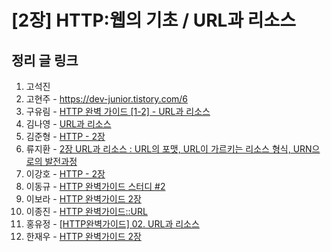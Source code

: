 # [2장] HTTP:웹의 기초 / URL과 리소스

## 정리 글 링크

1. 고석진
2. 고현주 - https://dev-junior.tistory.com/6
3. 구유림 - [HTTP 완벽 가이드 [1-2] - URL과 리소스](https://yurimkoo.github.io/http/2019/08/08/http-the-definitive-guide-1-2.html)
4. 김나영 - [URL과 리소스](https://feel5ny.github.io/2019/08/09/HTTP_002/)
5. 김준형 - [HTTP - 2장](https://junjangsee.github.io/2019/08/11/network/network-02/)
6. 류지환 - [2장 URL과 리소스 : URL의 포맷, URL이 가르키는 리소스 형식, URN으로의 발전과정](https://www.notion.so/jeewhan/2-URL-URL-URL-URN-bca9ea444d5046e39e8b24cfc1971b17)
7. 이강호 - [HTTP - 2장](https://www.notion.so/chapter2-URL-7d3991ca001f4f639da8809cb1c55f00)
8. 이동규 - [HTTP 완벽가이드 스터디 #2](https://brainbackdoor.tistory.com/122)
9. 이보라 - [HTTP 완벽가이드 2장](./chap2_이보라.md) 
10. 이종진 - [HTTP 완벽가이드::URL](https://jongjineee.github.io/2019/08/09/http-url.html)
11. 홍유정 - [[HTTP완벽가이드] 02. URL과 리소스](https://youjung-hong.github.io/2019-08-07/02-URL%EA%B3%BC-%EB%A6%AC%EC%86%8C%EC%8A%A4/)
12. 한재우 - [HTTP 완벽가이드 2장](https://bebiangel.github.io/2019/08/11/http-guide-chap2/)

